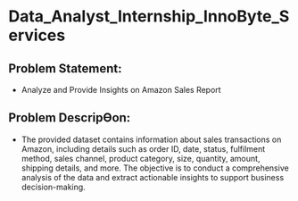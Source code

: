 # Data_Analyst_Internship_InnoByte_Services

## Problem Statement:
- Analyze and Provide Insights on Amazon Sales Report
## Problem DescripƟon:
- The provided dataset contains information about sales transactions on Amazon, including details such as order
ID, date, status, fulfilment method, sales channel, product category, size, quantity, amount, shipping details,
and more. The objective is to conduct a comprehensive analysis of the data and extract actionable insights to
support business decision-making.
